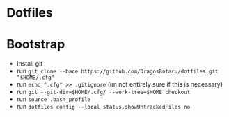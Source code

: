 # Dotfiles

# Bootstrap

- install git
- run `git clone --bare https://github.com/DragosRotaru/dotfiles.git "$HOME/.cfg"`
- run `echo ".cfg" >> .gitignore` (im not entirely sure if this is necessary)
- run `git --git-dir=$HOME/.cfg/ --work-tree=$HOME checkout`
- run `source .bash_profile`
- run `dotfiles config --local status.showUntrackedFiles no`
